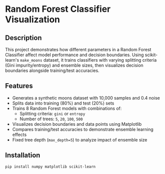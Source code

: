 # Random Forest Classifier Visualization

## Description
This project demonstrates how different parameters in a Random Forest Classifier affect model performance and decision boundaries. Using scikit-learn's `make_moons` dataset, it trains classifiers with varying splitting criteria (Gini impurity/entropy) and ensemble sizes, then visualizes decision boundaries alongside training/test accuracies.

## Features
- Generates a synthetic moons dataset with 10,000 samples and 0.4 noise
- Splits data into training (80%) and test (20%) sets
- Trains 8 Random Forest models with combinations of:
  - Splitting criteria: `gini` or `entropy`
  - Number of trees: `5`, `20`, `100`, `500`
- Visualizes decision boundaries and data points using Matplotlib
- Compares training/test accuracies to demonstrate ensemble learning effects
- Fixed tree depth (`max_depth=5`) to analyze impact of ensemble size

## Installation
```bash
pip install numpy matplotlib scikit-learn
